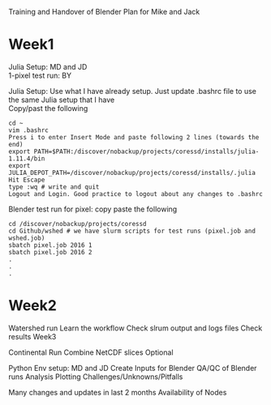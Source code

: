 Training and Handover of Blender Plan for Mike and Jack  

Week1  
======  
Julia Setup: MD and JD  
1-pixel test run: BY  

Julia Setup: Use what I have already setup. 
Just update .bashrc file to use the same Julia setup that I have    
Copy/past the following  
```
cd ~  
vim .bashrc  
Press i to enter Insert Mode and paste following 2 lines (towards the end)  
export PATH=$PATH:/discover/nobackup/projects/coressd/installs/julia-1.11.4/bin  
export JULIA_DEPOT_PATH=/discover/nobackup/projects/coressd/installs/.julia  
Hit Escape  
type :wq # write and quit  
Logout and Login. Good practice to logout about any changes to .bashrc  
```

Blender test run for pixel: copy paste the following    
```
cd /discover/nobackup/projects/coressd  
cd Github/wshed # we have slurm scripts for test runs (pixel.job and wshed.job)  
sbatch pixel.job 2016 1  
sbatch pixel.job 2016 2  
.  
.  
.  
```


Week2
=========
Watershed run
Learn the workflow
Check slrum output and logs files
Check results
Week3

Continental Run
Combine NetCDF slices
Optional

Python Env setup: MD and JD
Create Inputs for Blender
QA/QC of Blender runs
Analysis
Plotting
Challenges/Unknowns/Pitfalls

Many changes and updates in last 2 months
Availability of Nodes